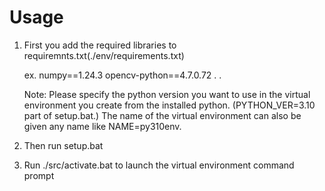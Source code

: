 # Usage
1. First you add the required libraries to requiremnts.txt(./env/requirements.txt)

    ex.
    numpy==1.24.3
    opencv-python==4.7.0.72
    .
    .

    Note: Please specify the python version you want to use in the virtual environment you create from the installed python. (PYTHON_VER=3.10 part of setup.bat.)
    The name of the virtual environment can also be given any name like NAME=py310env.
2. Then run setup.bat
3. Run ./src/activate.bat to launch the virtual environment command prompt